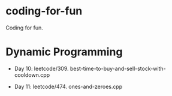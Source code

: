 # coding-for-fun
Coding for fun.

# Dynamic Programming

- Day 10:
  leetcode/309. best-time-to-buy-and-sell-stock-with-cooldown.cpp

- Day 11:
  leetcode/474. ones-and-zeroes.cpp

